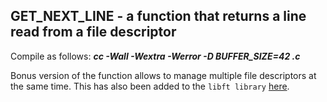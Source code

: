 ## **GET_NEXT_LINE - a function that returns a line read from a file descriptor**

Compile as follows:
***cc -Wall -Wextra -Werror -D BUFFER_SIZE=42 <files>.c***

Bonus version of the function allows to manage multiple file descriptors at the same time. This has also been added to the 
`libft library` [here](https://github.com/triimar/libft).
